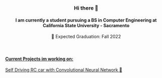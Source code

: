 ### <div align="center" style="margin-left: 10px;">Hi there 👋</div>

 #### <div align="center" style="margin-left: 10px;">I am currently a student pursuing a BS in Computer Engineering at California State University - Sacramento </div>

 <div align="center" style="margin-left: 10px;"> 🏫 Expected Graduation: Fall 2022</div><br/><br/>


#### <u>Current Projects im working on: </u><br/>
<a href="https://github.com/csus-cpe190-191-team2/Team2"> Self Driving RC car with Convolutional Neural Network :robot: </a><br/>
  
<!--
**RyanAboueljoud/RyanAboueljoud** is a ✨ _special_ ✨ repository because its `README.md` (this file) appears on your GitHub profile.

Here are some ideas to get you started:

- 🔭 I’m currently working on ...
- 🌱 I’m currently learning ...
- 👯 I’m looking to collaborate on ...
- 🤔 I’m looking for help with ...
- 💬 Ask me about ...
- 📫 How to reach me: ...
- 😄 Pronouns: ...
- ⚡ Fun fact: ...
-->
